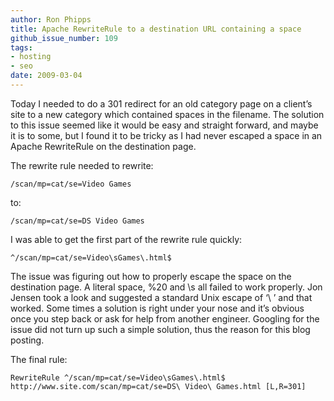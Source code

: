 ```yaml
---
author: Ron Phipps
title: Apache RewriteRule to a destination URL containing a space
github_issue_number: 109
tags:
- hosting
- seo
date: 2009-03-04
---
```


Today I needed to do a 301 redirect for an old category page on a client’s site to a new category which contained spaces in the filename. The solution to this issue seemed like it would be easy and straight forward, and maybe it is to some, but I found it to be tricky as I had never escaped a space in an Apache RewriteRule on the destination page.

The rewrite rule needed to rewrite:

```nohighlight
/scan/mp=cat/se=Video Games
```

to:

```nohighlight
/scan/mp=cat/se=DS Video Games
```

I was able to get the first part of the rewrite rule quickly:

```nohighlight
^/scan/mp=cat/se=Video\sGames\.html$
```

The issue was figuring out how to properly escape the space on the destination page. A literal space, %20 and \s all failed to work properly. Jon Jensen took a look and suggested a standard Unix escape of ‘\ ’ and that worked. Some times a solution is right under your nose and it’s obvious once you step back or ask for help from another engineer. Googling for the issue did not turn up such a simple solution, thus the reason for this blog posting.

The final rule:

```nohighlight
RewriteRule ^/scan/mp=cat/se=Video\sGames\.html$ http://www.site.com/scan/mp=cat/se=DS\ Video\ Games.html [L,R=301]
```
